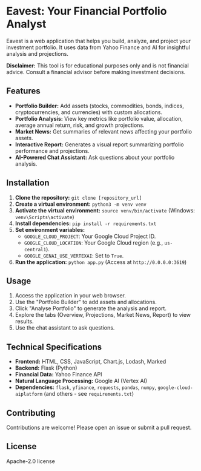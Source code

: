 # Eavest: Your Financial Portfolio Analyst

Eavest is a web application that helps you build, analyze, and project your investment portfolio. It uses data from Yahoo Finance and AI for insightful analysis and projections.

**Disclaimer:** This tool is for educational purposes only and is not financial advice. Consult a financial advisor before making investment decisions.

## Features

* **Portfolio Builder:** Add assets (stocks, commodities, bonds, indices, cryptocurrencies, and currencies) with custom allocations.
* **Portfolio Analysis:** View key metrics like portfolio value, allocation, average annual return, risk, and growth projections.
* **Market News:** Get summaries of relevant news affecting your portfolio assets.
* **Interactive Report:** Generates a visual report summarizing portfolio performance and projections.
* **AI-Powered Chat Assistant:** Ask questions about your portfolio analysis.

## Installation

1. **Clone the repository:** `git clone [repository_url]`
2. **Create a virtual environment:** `python3 -m venv venv`
3. **Activate the virtual environment:** `source venv/bin/activate` (Windows: `venv\Scripts\activate`)
4. **Install dependencies:** `pip install -r requirements.txt`
5. **Set environment variables:**
   * `GOOGLE_CLOUD_PROJECT`: Your Google Cloud Project ID.
   * `GOOGLE_CLOUD_LOCATION`: Your Google Cloud region (e.g., `us-central1`).
   * `GOOGLE_GENAI_USE_VERTEXAI`: Set to `True`.
6. **Run the application:** `python app.py` (Access at `http://0.0.0.0:3619`)

## Usage

1. Access the application in your web browser.
2. Use the "Portfolio Builder" to add assets and allocations.
3. Click "Analyse Portfolio" to generate the analysis and report.
4. Explore the tabs (Overview, Projections, Market News, Report) to view results.
5. Use the chat assistant to ask questions.

## Technical Specifications

* **Frontend:** HTML, CSS, JavaScript, Chart.js, Lodash, Marked
* **Backend:** Flask (Python)
* **Financial Data:** Yahoo Finance API
* **Natural Language Processing:** Google AI (Vertex AI)
* **Dependencies:** `flask`, `yfinance`, `requests`, `pandas`, `numpy`, `google-cloud-aiplatform` (and others - see `requirements.txt`)

## Contributing

Contributions are welcome! Please open an issue or submit a pull request.

## License

Apache-2.0 license
